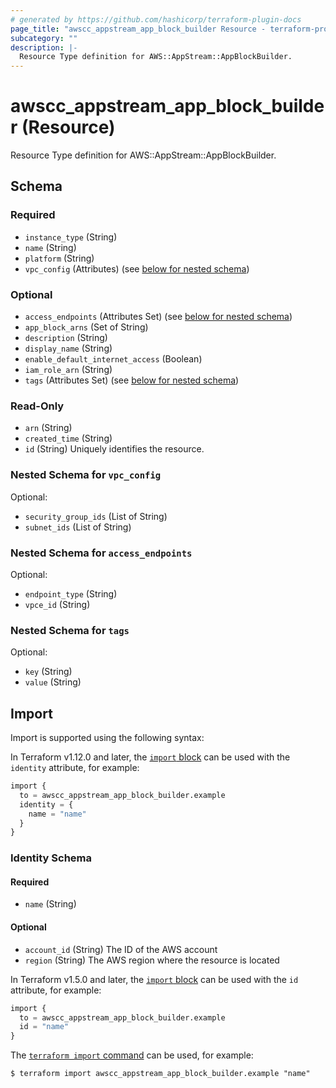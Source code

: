 ```yaml
---
# generated by https://github.com/hashicorp/terraform-plugin-docs
page_title: "awscc_appstream_app_block_builder Resource - terraform-provider-awscc"
subcategory: ""
description: |-
  Resource Type definition for AWS::AppStream::AppBlockBuilder.
---
```


# awscc_appstream_app_block_builder (Resource)

Resource Type definition for AWS::AppStream::AppBlockBuilder.



<!-- schema generated by tfplugindocs -->
## Schema

### Required

- `instance_type` (String)
- `name` (String)
- `platform` (String)
- `vpc_config` (Attributes) (see [below for nested schema](#nestedatt--vpc_config))

### Optional

- `access_endpoints` (Attributes Set) (see [below for nested schema](#nestedatt--access_endpoints))
- `app_block_arns` (Set of String)
- `description` (String)
- `display_name` (String)
- `enable_default_internet_access` (Boolean)
- `iam_role_arn` (String)
- `tags` (Attributes Set) (see [below for nested schema](#nestedatt--tags))

### Read-Only

- `arn` (String)
- `created_time` (String)
- `id` (String) Uniquely identifies the resource.

<a id="nestedatt--vpc_config"></a>
### Nested Schema for `vpc_config`

Optional:

- `security_group_ids` (List of String)
- `subnet_ids` (List of String)


<a id="nestedatt--access_endpoints"></a>
### Nested Schema for `access_endpoints`

Optional:

- `endpoint_type` (String)
- `vpce_id` (String)


<a id="nestedatt--tags"></a>
### Nested Schema for `tags`

Optional:

- `key` (String)
- `value` (String)

## Import

Import is supported using the following syntax:

In Terraform v1.12.0 and later, the [`import` block](https://developer.hashicorp.com/terraform/language/import) can be used with the `identity` attribute, for example:

```terraform
import {
  to = awscc_appstream_app_block_builder.example
  identity = {
    name = "name"
  }
}
```

<!-- schema generated by tfplugindocs -->
### Identity Schema

#### Required

- `name` (String)

#### Optional

- `account_id` (String) The ID of the AWS account
- `region` (String) The AWS region where the resource is located

In Terraform v1.5.0 and later, the [`import` block](https://developer.hashicorp.com/terraform/language/import) can be used with the `id` attribute, for example:

```terraform
import {
  to = awscc_appstream_app_block_builder.example
  id = "name"
}
```

The [`terraform import` command](https://developer.hashicorp.com/terraform/cli/commands/import) can be used, for example:

```shell
$ terraform import awscc_appstream_app_block_builder.example "name"
```

